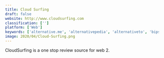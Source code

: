 ```yaml
---
title: Cloud Surfing
draft: false 
website: http://www.cloudsurfing.com
classification: ['']
platform: ['Web']
keywords: ['alternative.me', 'alternativepedia', 'alternativeto', 'bipsync', 'g2_crowd', 'ostatic', 'pipefy', 'product_hunt', 'saasgenius', 'software_informer', 'software_product_guide', 'top_similar_sites', 'tradeskills', 'trustradius', 'webtechresources', 'alternative.to']
image: 2020/04/Cloud-Surfing.png
---
```

CloudSurfing is a one stop review source for web 2.